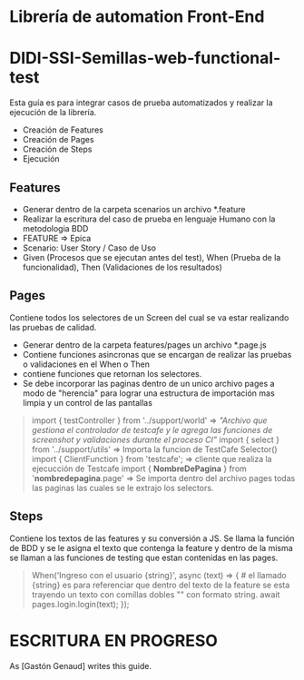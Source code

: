 # Librería de automation Front-End

# DIDI-SSI-Semillas-web-functional-test


Esta guía es para integrar casos de prueba automatizados y realizar la ejecución de la librería.

- Creación de Features
- Creación de Pages
- Creación de Steps
- Ejecución

## Features

- Generar dentro de la carpeta scenarios un archivo *.feature
- Realizar la escritura del caso de prueba en lenguaje Humano con la metodologia BDD
- FEATURE => Epica
- Scenario: User Story / Caso de Uso
- Given (Procesos que se ejecutan antes del test), When (Prueba de la funcionalidad), Then (Validaciones de los resultados)

## Pages

Contiene todos los selectores de un Screen del cual se va estar realizando las pruebas de calidad.
- Generar dentro de la carpeta features/pages un archivo *.page.js
- Contiene funciones asincronas que se encargan de realizar las pruebas o validaciones en el When o Then
- contiene funciones que retornan los selectores.
- Se debe incorporar las paginas dentro de un unico archivo pages a modo de "herencia" para lograr una estructura de importación mas limpia y un control de las pantallas
> import { testController } from '../support/world' => *"Archivo que gestiona el controlador de testcafe y le agrega las funciones de screenshot y validaciones durante el proceso CI"*
> import { select } from '../support/utils' => Importa la funcion de TestCafe Selector()
> import { ClientFunction } from 'testcafe'; => cliente que realiza la ejecucción de Testcafe
> import { **NombreDePagina** } from '**nombredepagina**.page' => Se importa dentro del archivo pages todas las paginas las cuales se le extrajo los selectors. 

## Steps
Contiene los textos de las features y su conversión a JS. Se llama la función de BDD y se le asigna el texto que contenga la feature y dentro de la misma se llaman a las funciones de testing que estan contenidas en las pages.

> When('Ingreso con el usuario {string}', async (text) => {       # el llamado {string} es para referenciar que dentro del texto de la feature se esta trayendo un texto con comillas dobles "" con formato string.
>  await pages.login.login(text);
> });

# ESCRITURA EN PROGRESO
As [Gastón Genaud] writes this guide.

